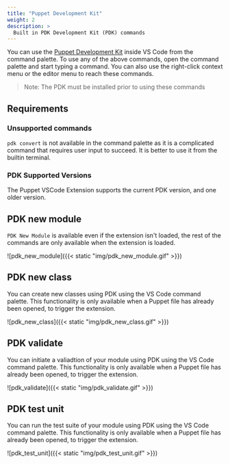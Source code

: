 ```yaml
---
title: "Puppet Development Kit"
weight: 2
description: >
  Built in PDK Development Kit (PDK) commands
---
```


You can use the [Puppet Development Kit](https://puppet.com/blog/develop-modules-faster-new-puppet-development-kit) inside VS Code from the command palette. To use any of the above commands, open the command palette and start typing a command. You can also use the right-click context menu or the editor menu to reach these commands.

> Note: The PDK must be installed prior to using these commands

## Requirements

### Unsupported commands

`pdk convert` is not available in the command palette as it is a complicated command that requires user input to succeed. It is better to use it from the builtin terminal.

### PDK Supported Versions

The Puppet VSCode Extension supports the current PDK version, and one older version.

## PDK new module

`PDK New Module` is available even if the extension isn't loaded, the rest of the commands are only available when the extension is loaded.

![pdk_new_module]({{< static "img/pdk_new_module.gif" >}})

## PDK new class

You can create new classes using PDK using the VS Code command palette. This functionality is only available when a Puppet file has already been opened, to trigger the extension.

![pdk_new_class]({{< static "img/pdk_new_class.gif" >}})

## PDK validate

You can initiate a valiadtion of your module using PDK using the VS Code command palette. This functionality is only available when a Puppet file has already been opened, to trigger the extension.

![pdk_validate]({{< static "img/pdk_validate.gif" >}})

## PDK test unit

You can run the test suite of your module using PDK using the VS Code command palette. This functionality is only available when a Puppet file has already been opened, to trigger the extension.

![pdk_test_unit]({{< static "img/pdk_test_unit.gif" >}})
